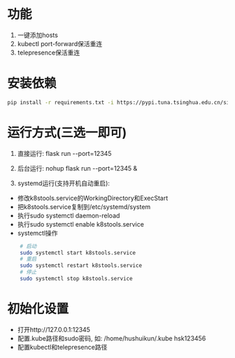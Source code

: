 # 功能
1. 一键添加hosts
2. kubectl port-forward保活重连
3. telepresence保活重连

# 安装依赖
```sh
pip install -r requirements.txt -i https://pypi.tuna.tsinghua.edu.cn/simple
```

# 运行方式(三选一即可)

1. 直接运行: flask run --port=12345

2. 后台运行: nohup flask run --port=12345 &

3. systemd运行(支持开机自动重启):
- 修改k8stools.service的WorkingDirectory和ExecStart
- 把k8stools.service复制到/etc/systemd/system
- 执行sudo systemctl daemon-reload
- 执行sudo systemctl enable k8stools.service
- systemctl操作
```sh
    # 启动
    sudo systemctl start k8stools.service
    # 重启
    sudo systemctl restart k8stools.service
    # 停止
    sudo systemctl stop k8stools.service
```

# 初始化设置
- 打开http://127.0.0.1:12345
- 配置.kube路径和sudo密码, 如: /home/hushuikun/.kube  hsk123456
- 配置kubectl和telepresence路径
